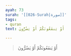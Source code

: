 ```yaml
---
ayah: 73
surah: '[[026-Surah|سورة]]'
tags:
- quran
text: أَوْ يَنفَعُونَكُمْ أَوْ يَضُرُّونَ

---
```

> أَوْ يَنفَعُونَكُمْ أَوْ يَضُرُّونَ
